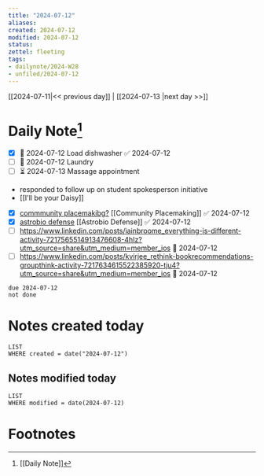 ```yaml
---
title: "2024-07-12"
aliases: 
created: 2024-07-12
modified: 2024-07-12
status: 
zettel: fleeting
tags:
- dailynote/2024-W28
- unfiled/2024-07-12
---
```


[[2024-07-11|<< previous day]] | [[2024-07-13 |next day >>]]

# Daily Note[^1]
- [x] 📅 2024-07-12 Load dishwasher ✅ 2024-07-12
- [ ] 📅 2024-07-12 Laundry
- [ ] ⏳ 2024-07-13 Massage appointment
- responded to follow up on student spokesperson initiative
- [[I'll be your Daisy]] 
- [x] [commmunity placemakibg?](https://www.linkedin.com/posts/dominika-noworolska_as-i-enter-self-employment-its-time-for-activity-7216097179268980736-Vg1V?utm_source=share&utm_medium=member_ios) [[Community Placemaking]] ✅ 2024-07-12
- [x] [astrobio defense](https://www.linkedin.com/posts/philgratton_ai-cyber-attacks-and-amateur-experiments-activity-7217631061835415552-mg-N?utm_source=share&utm_medium=member_ios) [[Astrobio Defense]] ✅ 2024-07-12
- [ ] https://www.linkedin.com/posts/iainbroome_everything-is-different-activity-7217565514913476608-4hIz?utm_source=share&utm_medium=member_ios 📅 2024-07-12
- [ ] https://www.linkedin.com/posts/kvirjee_rethink-bookrecommendations-groupthink-activity-7217634615522385920-tju4?utm_source=share&utm_medium=member_ios 📅 2024-07-12 
```tasks
due 2024-07-12
not done
```
# Notes created today
```dataview
LIST
WHERE created = date("2024-07-12")
```
## Notes modified today
```dataview
LIST
WHERE modified = date(2024-07-12)
```

# Footnotes

[^1]: [[Daily Note]]
